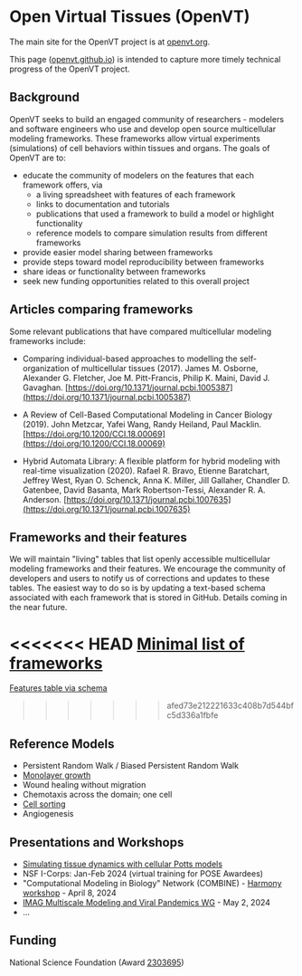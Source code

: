 # Open Virtual Tissues (OpenVT)

The main site for the OpenVT project is at [openvt.org](https://openvt.org).

This page ([openvt.github.io](https://openvt.github.io)) is intended to capture more timely technical progress of the OpenVT project.

## Background

OpenVT seeks to build an engaged community of researchers - modelers and software engineers who use and develop open source multicellular modeling frameworks. These frameworks allow virtual experiments (simulations) of cell behaviors within tissues and organs. The goals of OpenVT are to:

* educate the community of modelers on the features that each framework offers, via
  - a living spreadsheet with features of each framework
  - links to documentation and tutorials
  - publications that used a framework to build a model or highlight functionality
  - reference models to compare simulation results from different frameworks
* provide easier model sharing between frameworks
* provide steps toward model reproducibility between frameworks
* share ideas or functionality between frameworks
* seek new funding opportunities related to this overall project

## Articles comparing frameworks

Some relevant publications that have compared multicellular modeling frameworks include: 

* Comparing individual-based approaches to modelling the self-organization of multicellular tissues (2017).
    James M. Osborne, Alexander G. Fletcher, Joe M. Pitt-Francis, Philip K. Maini, David J. Gavaghan. [https://doi.org/10.1371/journal.pcbi.1005387](https://doi.org/10.1371/journal.pcbi.1005387)
  
* A Review of Cell-Based Computational Modeling in Cancer Biology (2019).
    John Metzcar, Yafei Wang, Randy Heiland, Paul Macklin. [https://doi.org/10.1200/CCI.18.00069](https://doi.org/10.1200/CCI.18.00069)

* Hybrid Automata Library: A flexible platform for hybrid modeling with real-time visualization (2020).
Rafael R. Bravo, Etienne Baratchart, Jeffrey West, Ryan O. Schenck, Anna K. Miller, Jill Gallaher, Chandler D. Gatenbee, David Basanta, Mark Robertson-Tessi, Alexander R. A. Anderson. [https://doi.org/10.1371/journal.pcbi.1007635](https://doi.org/10.1371/journal.pcbi.1007635)

## Frameworks and their features

We will maintain "living" tables that list openly accessible multicellular
modeling frameworks and their features. We encourage the community of developers
and users to notify us of corrections and updates to these tables. The easiest way
to do so is by updating a text-based schema associated with each framework that is stored in GitHub. Details coming in the near future.

<<<<<<< HEAD
[Minimal list of frameworks](./features/frameworks.html)
=======
[Features table via schema](./features/instances.html)
>>>>>>> afed73e212221633c408b7d544bfc5d336a1fbfe

## Reference Models

* Persistent Random Walk / Biased Persistent Random Walk
* [Monolayer growth](./ref_models/monolayer/monolayer.md)
* Wound healing without migration
* Chemotaxis across the domain; one cell
* [Cell sorting](./ref_models/cellsort/cellsort.md)
* Angiogenesis

## Presentations and Workshops

* [Simulating tissue dynamics with cellular Potts models](https://www.lorentzcenter.nl/simulating-tissue-dynamics-with-cellular-potts-models.html)
* NSF I-Corps: Jan-Feb 2024 (virtual training for POSE Awardees)
* "Computational Modeling in Biology" Network (COMBINE) - [Harmony workshop](https://co.mbine.org/author/harmony-2024/) - April 8, 2024
* [IMAG Multiscale Modeling and Viral Pandemics WG](https://github.com/OpenVT/OpenVT-Edu/blob/main/slides/OpenVT-IMAG-WG-May2-2024.pdf) - May 2, 2024
* ...
  
## Funding

National Science Foundation (Award [2303695](https://www.nsf.gov/awardsearch/showAward?AWD_ID=2303695))
